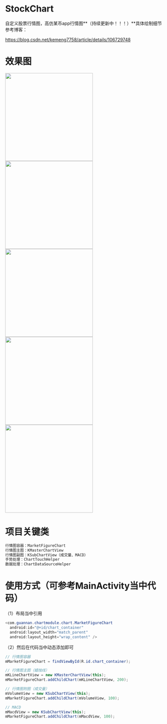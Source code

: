 # StockChart
自定义股票行情图，高仿某币app行情图**（持续更新中！！！）**具体绘制细节参考博客：

https://blog.csdn.net/kemeng7758/article/details/106729748

# 效果图

<img src="https://github.com/SlamDunk007/StockChart/blob/master/chart_dynamic.gif" width="280"/>  <img src="https://github.com/SlamDunk007/StockChart/blob/master/chart1.png" width="280" /> <img src="https://github.com/SlamDunk007/StockChart/blob/master/chart2.png" width="280"/>  <img src="https://github.com/SlamDunk007/StockChart/blob/master/scale_max.png" width="280"/>  <img src="https://github.com/SlamDunk007/StockChart/blob/master/scale_min.png" width="280"/>

# 项目关键类

```java
行情图容器：MarketFigureChart
行情图主图：KMasterChartView
行情图副图：KSubChartView（成交量、MACD）
手势处理：ChartTouchHelper
数据处理：ChartDataSourceHelper
```

# 使用方式（可参考MainActivity当中代码）

（1）布局当中引用

```java
<com.guannan.chartmodule.chart.MarketFigureChart
  android:id="@+id/chart_container"
  android:layout_width="match_parent"
  android:layout_height="wrap_content" />
```

（2）然后在代码当中动态添加即可

```java
// 行情图容器
mMarketFigureChart = findViewById(R.id.chart_container);

// 行情图主图（蜡烛线）
mKLineChartView = new KMasterChartView(this);
mMarketFigureChart.addChildChart(mKLineChartView, 200);

// 行情图附图（成交量）
mVolumeView = new KSubChartView(this);
mMarketFigureChart.addChildChart(mVolumeView, 100);

// MACD
mMacdView = new KSubChartView(this);
mMarketFigureChart.addChildChart(mMacdView, 100);
```
